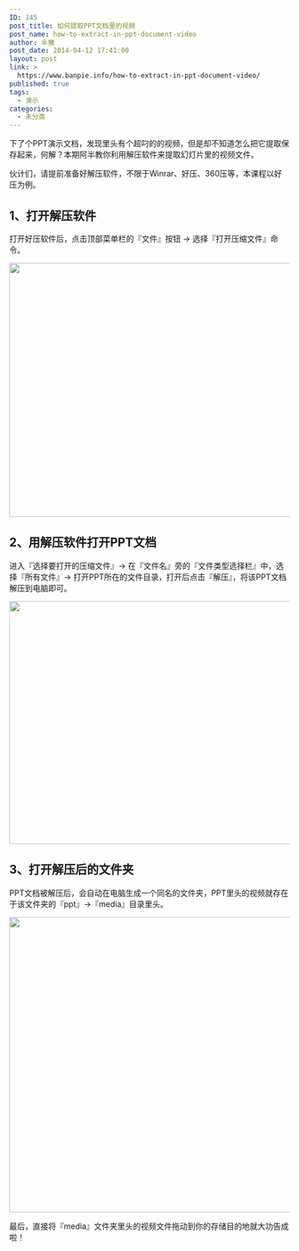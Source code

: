 ```yaml
---
ID: 145
post_title: 如何提取PPT文档里的视频
post_name: how-to-extract-in-ppt-document-video
author: 半撇
post_date: 2014-04-12 17:41:00
layout: post
link: >
  https://www.banpie.info/how-to-extract-in-ppt-document-video/
published: true
tags:
  - 演示
categories:
  - 未分类
---
```

下了个PPT演示文档，发现里头有个超叼的的视频，但是却不知道怎么把它提取保存起来，何解？本期阿半教你利用解压软件来提取幻灯片里的视频文件。

伙计们，请提前准备好解压软件，不限于Winrar、好压、360压等，本课程以好压为例。

## **1、打开解压软件**

打开好压软件后，点击顶部菜单栏的『文件』按钮 -> 选择『打开压缩文件』命令。

[<img class="alignnone size-full wp-image-2752" src="http://www.banpie.info/wp-content/uploads/2019/04/unnamed-file-80.png" width="620" height="456" alt="" />][1]

## **2、用解压软件打开PPT文档**

进入『选择要打开的压缩文件』-> 在『文件名』旁的『文件类型选择栏』中，选择『所有文件』-> 打开PPT所在的文件目录，打开后点击『解压』，将该PPT文档解压到电脑即可。

[<img class="alignnone size-full wp-image-2753" src="http://www.banpie.info/wp-content/uploads/2019/04/unnamed-file-242.jpg" width="620" height="436" alt="" />][2]

## **3、打开解压后的文件夹**

PPT文档被解压后，会自动在电脑生成一个同名的文件夹，PPT里头的视频就存在于该文件夹的『ppt』->『media』目录里头。

[<img class="alignnone size-full wp-image-2754" src="http://www.banpie.info/wp-content/uploads/2019/04/unnamed-file-243.jpg" width="620" height="530" alt="" />][3]

最后，直接将『media』文件夹里头的视频文件拖动到你的存储目的地就大功告成啦！

 [1]: http://www.banpie.info/wp-content/uploads/2019/04/unnamed-file-80.png
 [2]: http://www.banpie.info/wp-content/uploads/2019/04/unnamed-file-242.jpg
 [3]: http://www.banpie.info/wp-content/uploads/2019/04/unnamed-file-243.jpg